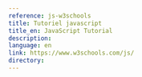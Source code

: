 ```yaml
---
reference: js-w3schools
title: Tutoriel javascript
title_en: JavaScript Tutorial
description:
language: en
link: https://www.w3schools.com/js/
directory:
---
```

